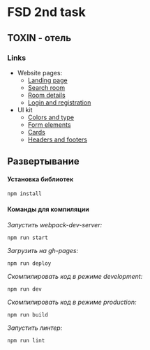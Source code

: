 # FSD 2nd task
## TOXIN - отель
### Links
- Website pages: 
    - [Landing page](https://vrroman.github.io/FSD-frontend-2task/landing-page.html)
    - [Search room](https://vrroman.github.io/FSD-frontend-2task/search-room.html)
    - [Room details](https://vrroman.github.io/FSD-frontend-2task/room-details.html)
    - [Login and registration](https://vrroman.github.io/FSD-frontend-2task/login-and-registration.html)
- UI kit
    - [Colors and type](https://vrroman.github.io/FSD-frontend-2task/colors-and-type.html)
    - [Form elements](https://vrroman.github.io/FSD-frontend-2task/form-elements.html)
    - [Cards](https://vrroman.github.io/FSD-frontend-2task/cards.html)
    - [Headers and footers](https://vrroman.github.io/FSD-frontend-2task/headers-and-footers.html)
    
## Развертывание
#### Установка библиотек
```
npm install
```
#### Команды для компиляции
_Запустить webpack-dev-server:_  
```
npm run start
```  
_Загрузить на gh-pages:_  
```
npm run deploy
```  
_Скомпилировать код в режиме development:_  
```
npm run dev
```  
_Скомпилировать код в режиме production:_  
```
npm run build
```  
_Запустить линтер:_
```
npm run lint
```      
    
